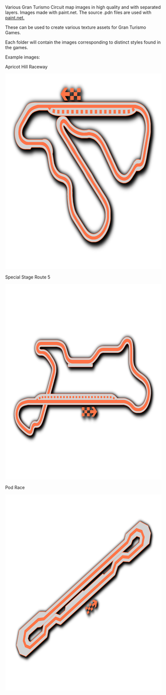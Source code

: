 Various Gran Turismo Circuit map images in high quality and with separated layers.
Images made with paint.net. The source .pdn files are used with [paint.net.](https://getpaint.net/download.html)

These can be used to create various texture assets for Gran Turismo Games.

Each folder will contain the images corresponding to distinct styles found in the games.

Example images:

Apricot Hill Raceway
<p align="center">
  <img width="800" height="630" src="https://github.com/Silentwarior112/GT-Trackmaps/blob/main/Examples/apricothill.png">
</p>
Special Stage Route 5
<p align="center">
  <img width="800" height="630" src="https://github.com/Silentwarior112/GT-Trackmaps/blob/main/Examples/ssr5.png">
</p>
Pod Race
<p align="center">
  <img width="800" height="633" src="https://github.com/Silentwarior112/GT-Trackmaps/blob/main/Examples/pod.png">
</p>
